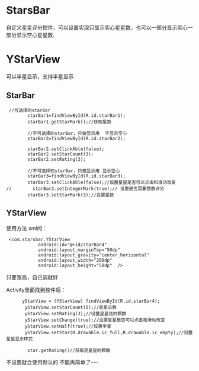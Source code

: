 # StarsBar
自定义星星评分控件，可以设置实现只显示实心星星数，也可以一部分显示实心一部分显示空心星星数.
# YStarView
可以半星显示，支持半星显示


## StarBar

```
 //可选择的starBar
        starBar1=findViewById(R.id.starBar1);
        starBar1.getStarMark();//获取星数

        //不可选择的starBar，只做显示用  不显示空心
        starBar2=findViewById(R.id.starBar2);

        starBar2.setClickAble(false);
        starBar2.setStarCount(3);
        starBar2.setRating(3);

        //不可选择的starBar，只做显示用 显示空心
        starBar3=findViewById(R.id.starBar3);
        starBar3.setClickAble(false);//设置星星是否可以点击和滑动改变
//        starBar3.setIntegerMark(true);// 设置是否需要整数评分
        starBar3.setStarMark(3);//设置星数
```

## YStarView

使用方法 xml的：

```
 <com.starsbar.YStarView
            android:id="@+id/starBar4"
            android:layout_marginTop="50dp"
            android:layout_gravity="center_horizontal"
            android:layout_width="200dp"
            android:layout_height="50dp"  />
```
只要宽高，自己调就好

Activity里面找到控件后：

 ```
       yStarView = (YStarView) findViewById(R.id.starBar4);
        yStarView.setStarCount(5);//星星总数
        yStarView.setRating(3);//设置星星亮的颗数
        yStarView.setChange(true);//设置星星是否可以点击和滑动改变
        yStarView.setHalf(true);//设置半星
        yStarView.setStar(R.drawable.ic_full,R.drawable.ic_empty);//设置星星显示样式
        
         star.getRating()//获取亮星星的颗数
 ```
   
不设置就会使用默认的 不能再简单了·····
